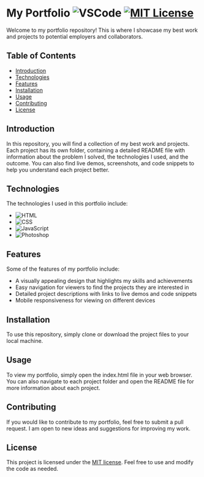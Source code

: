 # My Portfolio ![VSCode](https://badges.aleen42.com/src/visual_studio_code.svg) [![MIT License](https://img.shields.io/badge/License-MIT-green.svg)](https://choosealicense.com/licenses/mit/) 
Welcome to my portfolio repository! This is where I showcase my best work and projects to potential employers and collaborators. 

## Table of Contents

- [Introduction](#introduction)
- [Technologies](#technologies)
- [Features](#features)
- [Installation](#installation)
- [Usage](#usage)
- [Contributing](#contributing)
- [License](#license)

## Introduction

In this repository, you will find a collection of my best work and projects. Each project has its own folder, containing a detailed README file with information about the problem I solved, the technologies I used, and the outcome. You can also find live demos, screenshots, and code snippets to help you understand each project better. 

## Technologies

The technologies I used in this portfolio include:

- ![HTML](https://img.shields.io/badge/HTML-1e1e1e?logo=HTML5&logoColor=FFAA33)
- ![CSS](https://img.shields.io/badge/CSS-1e1e1e?logo=CSS3&logoColor=blue)
- ![JavaScript](https://img.shields.io/badge/JavaScript-1e1e1e?logo=JavaScript&logoColor=yellow)
- ![Photoshop](https://img.shields.io/badge/Photoshop-1e1e1e?logo=Adobe+Photoshop&logoColor=blue)

## Features

Some of the features of my portfolio include:

- A visually appealing design that highlights my skills and achievements
- Easy navigation for viewers to find the projects they are interested in
- Detailed project descriptions with links to live demos and code snippets
- Mobile responsiveness for viewing on different devices

## Installation

To use this repository, simply clone or download the project files to your local machine. 


## Usage

To view my portfolio, simply open the index.html file in your web browser. You can also navigate to each project folder and open the README file for more information about each project.

## Contributing

If you would like to contribute to my portfolio, feel free to submit a pull request. I am open to new ideas and suggestions for improving my work. 

## License

This project is licensed under the [MIT license](https://opensource.org/licenses/MIT). Feel free to use and modify the code as needed.
